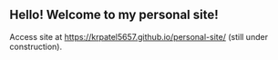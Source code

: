 ## Hello! Welcome to my personal site!

Access site at https://krpatel5657.github.io/personal-site/ (still under construction).
